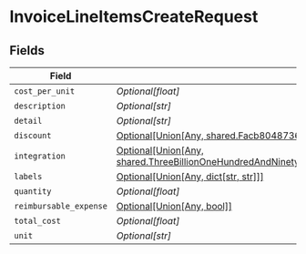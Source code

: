 # InvoiceLineItemsCreateRequest


## Fields

| Field                                                                                                                                                                                                                                                   | Type                                                                                                                                                                                                                                                    | Required                                                                                                                                                                                                                                                | Description                                                                                                                                                                                                                                             |
| ------------------------------------------------------------------------------------------------------------------------------------------------------------------------------------------------------------------------------------------------------- | ------------------------------------------------------------------------------------------------------------------------------------------------------------------------------------------------------------------------------------------------------- | ------------------------------------------------------------------------------------------------------------------------------------------------------------------------------------------------------------------------------------------------------- | ------------------------------------------------------------------------------------------------------------------------------------------------------------------------------------------------------------------------------------------------------- |
| `cost_per_unit`                                                                                                                                                                                                                                         | *Optional[float]*                                                                                                                                                                                                                                       | :heavy_minus_sign:                                                                                                                                                                                                                                      | N/A                                                                                                                                                                                                                                                     |
| `description`                                                                                                                                                                                                                                           | *Optional[str]*                                                                                                                                                                                                                                         | :heavy_minus_sign:                                                                                                                                                                                                                                      | N/A                                                                                                                                                                                                                                                     |
| `detail`                                                                                                                                                                                                                                                | *Optional[str]*                                                                                                                                                                                                                                         | :heavy_minus_sign:                                                                                                                                                                                                                                      | N/A                                                                                                                                                                                                                                                     |
| `discount`                                                                                                                                                                                                                                              | [Optional[Union[Any, shared.Facb8048736dba546c4c76242d9f8c7111011a7a7483528f37d80226698a1f2b]]](undefined/models/shared/invoicelineitemscreaterequestdiscount.md)                                                                                       | :heavy_minus_sign:                                                                                                                                                                                                                                      | N/A                                                                                                                                                                                                                                                     |
| `integration`                                                                                                                                                                                                                                           | [Optional[Union[Any, shared.ThreeBillionOneHundredAndNinetyMillionSixHundredAndEightyFiveThousandEightHundredAndThirtyTwoa4970525ea5b0803efff0b36a0202062e1fd8a0bc187acbe156461]]](undefined/models/shared/invoicelineitemscreaterequestintegration.md) | :heavy_minus_sign:                                                                                                                                                                                                                                      | N/A                                                                                                                                                                                                                                                     |
| `labels`                                                                                                                                                                                                                                                | [Optional[Union[Any, dict[str, str]]]](undefined/models/shared/invoicelineitemscreaterequestlabels.md)                                                                                                                                                  | :heavy_minus_sign:                                                                                                                                                                                                                                      | N/A                                                                                                                                                                                                                                                     |
| `quantity`                                                                                                                                                                                                                                              | *Optional[float]*                                                                                                                                                                                                                                       | :heavy_minus_sign:                                                                                                                                                                                                                                      | N/A                                                                                                                                                                                                                                                     |
| `reimbursable_expense`                                                                                                                                                                                                                                  | [Optional[Union[Any, bool]]](undefined/models/shared/invoicelineitemscreaterequestreimbursableexpense.md)                                                                                                                                               | :heavy_minus_sign:                                                                                                                                                                                                                                      | N/A                                                                                                                                                                                                                                                     |
| `total_cost`                                                                                                                                                                                                                                            | *Optional[float]*                                                                                                                                                                                                                                       | :heavy_minus_sign:                                                                                                                                                                                                                                      | N/A                                                                                                                                                                                                                                                     |
| `unit`                                                                                                                                                                                                                                                  | *Optional[str]*                                                                                                                                                                                                                                         | :heavy_minus_sign:                                                                                                                                                                                                                                      | N/A                                                                                                                                                                                                                                                     |